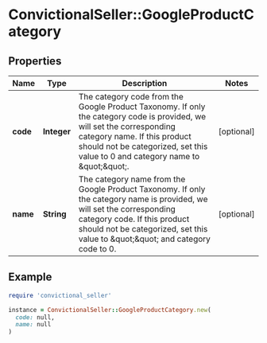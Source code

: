 # ConvictionalSeller::GoogleProductCategory

## Properties

| Name | Type | Description | Notes |
| ---- | ---- | ----------- | ----- |
| **code** | **Integer** | The category code from the Google Product Taxonomy. If only the category code is provided, we will set the corresponding category name. If this product should not be categorized, set this value to 0 and category name to \&quot;\&quot;. | [optional] |
| **name** | **String** | The category name from the Google Product Taxonomy. If only the category name is provided, we will set the corresponding category code. If this product should not be categorized, set this value to \&quot;\&quot; and category code to 0. | [optional] |

## Example

```ruby
require 'convictional_seller'

instance = ConvictionalSeller::GoogleProductCategory.new(
  code: null,
  name: null
)
```

